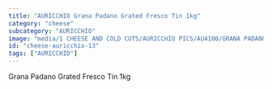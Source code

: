 ```yaml
---
title: "AURICCHIO Grana Padano Grated Fresco Tin 1kg"
category: "cheese"
subcategory: "AURICCHIO"
image: "media/1 CHEESE AND COLD CUTS/AURICCHIO PICS/AU4100/GRANA PADANO Grated Fresco tin 1Kg.jpg"
id: "cheese-auricchio-13"
tags: ["AURICCHIO"]
---
```


Grana Padano Grated Fresco Tin 1kg
